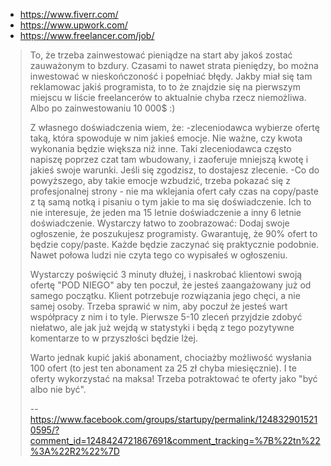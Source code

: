 - https://www.fiverr.com/
- https://www.upwork.com/
- https://www.freelancer.com/job/

>To, że trzeba zainwestować pieniądze na start aby jakoś zostać zauważonym to bzdury. Czasami to nawet strata pieniędzy, bo można inwestować w nieskończoność i popełniać błędy. Jakby miał się tam reklamowac jakiś programista, to to że znajdzie się na pierwszym miejscu w liście freelancerów to aktualnie chyba rzecz niemożliwa. Albo po zainwestowaniu 10 000$ :)
>
>Z własnego doświadczenia wiem, że:
-zleceniodawca wybierze ofertę taką, która spowoduje w nim jakieś emocje. Nie ważne, czy kwota wykonania będzie większa niż inne. Taki zleceniodawca często napiszę poprzez czat tam wbudowany, i zaoferuje mniejszą kwotę i jakieś swoje warunki. Jeśli się zgodzisz, to dostajesz zlecenie.
-Co do powyższego, aby takie emocje wzbudzić, trzeba pokazać się z profesjonalnej strony - nie ma wklejania ofert cały czas na copy/paste z tą samą notką i pisaniu o tym jakie to ma się doświadczenie. Ich to nie interesuje, że jeden ma 15 letnie doświadczenie a inny 6 letnie doświadczenie. Wystarczy łatwo to zoobrazować: Dodaj swoje ogłoszenie, że poszukujesz programisty. Gwarantuję, że 90% ofert to będzie copy/paste. Każde będzie zaczynać się praktycznie podobnie. Nawet połowa ludzi nie czyta tego co wypisałeś w ogłoszeniu.
>
>Wystarczy poświęcić 3 minuty dłużej, i naskrobać klientowi swoją ofertę "POD NIEGO" aby ten poczuł, że jesteś zaangażowany już od samego początku. Klient potrzebuje rozwiązania jego chęci, a nie samej osoby. Trzeba sprawić w nim, aby poczuł że jesteś wart współpracy z nim i to tyle. Pierwsze 5-10 zleceń przyjdzie zdobyć niełatwo, ale jak już wejdą w statystyki i będą z tego pozytywne komentarze to w przyszłości będzie lżej.
>
>Warto jednak kupić jakiś abonament, chociażby możliwość wysłania 100 ofert (to jest ten abonament za 25 zł chyba miesięcznie). I te oferty wykorzystać na maksa! Trzeba potraktować te oferty jako "być albo nie być".
>
>-- https://www.facebook.com/groups/startupy/permalink/1248329015210595/?comment_id=1248424721867691&comment_tracking=%7B%22tn%22%3A%22R2%22%7D
